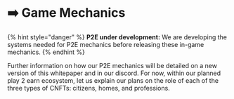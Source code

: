# ➡️ Game Mechanics

{% hint style="danger" %}
**P2E under development:**  We are developing the systems needed for P2E mechanics before releasing  these in-game mechanics. 
{% endhint %}

Further  information on how our P2E mechanics will be detailed on a new version of this whitepaper and in our discord.  For now,  within our planned play 2 earn ecosystem,  let us explain our plans on the role of each  of the three types of CNFTs: citizens, homes, and professions. 


